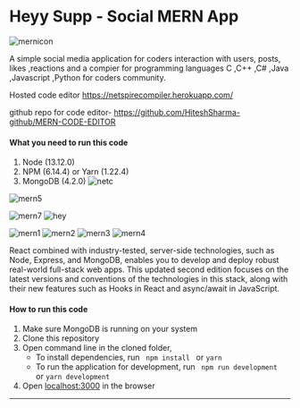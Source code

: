 # Heyy Supp - Social MERN App

![mernicon](https://user-images.githubusercontent.com/85629794/172061061-97b3c374-3e31-4363-8cda-3c74327e1bca.jpg)

A simple social media application for coders interaction with users, posts, likes ,reactions and a compier for programming languages  C ,C++ ,C# ,Java ,Javascript ,Python for coders community.

Hosted code editor https://netspirecompiler.herokuapp.com/ 
                                                                                                                                                                       
github repo for code editor- https://github.com/HiteshSharma-github/MERN-CODE-EDITOR

#### What you need to run this code
1. Node (13.12.0)
2. NPM (6.14.4) or Yarn (1.22.4)
3. MongoDB (4.2.0)
![netc](https://user-images.githubusercontent.com/85629794/198231392-153c19b0-e5c8-46c4-b0c0-b2cf6edd8dcc.jpg)


![mern5](https://user-images.githubusercontent.com/85629794/172061099-8ab1db4e-c359-4bf9-beaf-13753bb8ecfc.jpg)

![mern7](https://user-images.githubusercontent.com/85629794/172061107-806b1b8c-527f-4149-925b-7e697df18762.jpg)
![hey](https://user-images.githubusercontent.com/85629794/198233380-24391647-676a-46b7-a441-73d5fa95a5b1.png)

![mern1](https://user-images.githubusercontent.com/85629794/172061128-36823b73-626c-47af-b174-950c0b8ada47.jpg)
![mern2](https://user-images.githubusercontent.com/85629794/172061129-0faa47c8-d632-4c5c-a1f6-59a356c8cc07.jpg)
![mern3](https://user-images.githubusercontent.com/85629794/172061130-48a5ba40-07a1-4da0-9d6a-2131aa0a1605.jpg)
![mern4](https://user-images.githubusercontent.com/85629794/172061131-c3cea8d5-5e86-4238-ac91-712deb237598.jpg)

React combined with industry-tested, server-side technologies, such as Node, Express, and MongoDB, enables you to develop and deploy robust real-world full-stack web apps. This updated second edition focuses on the latest versions and conventions of the technologies in this stack, along with their new features such as Hooks in React and async/await in JavaScript. 




####  How to run this code
1. Make sure MongoDB is running on your system 
2. Clone this repository
3. Open command line in the cloned folder,
   - To install dependencies, run ```  npm install  ``` or ``` yarn ```
   - To run the application for development, run ```  npm run development  ``` or ``` yarn development ```
4. Open [localhost:3000](http://localhost:3000/) in the browser
---- 


